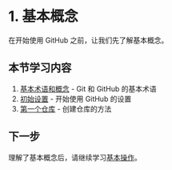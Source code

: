 # 1. 基本概念

在开始使用 GitHub 之前，让我们先了解基本概念。

## 本节学习内容

1. [基本术语和概念](./concepts.md) - Git 和 GitHub 的基本术语
2. [初始设置](./setup.md) - 开始使用 GitHub 的设置
3. [第一个仓库](./first-repo.md) - 创建仓库的方法

## 下一步

理解了基本概念后，请继续学习[基本操作](../02-basic-operations/)。


